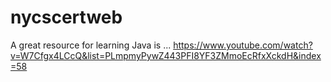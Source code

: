 # nycscertweb

A great resource for learning Java is ... https://www.youtube.com/watch?v=W7Cfgx4LCcQ&list=PLmpmyPywZ443PFI8YF3ZMmoEcRfxXckdH&index=58
